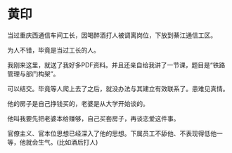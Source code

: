 # 黄印

当过重庆西通信车间工长，因喝醉酒打人被调离岗位，下放到綦江通信工区。

为人不错，毕竟是当过工长的人。

我刚来这里，就送了我好多PDF资料。并且还亲自给我讲了一节课，题目是“铁路管理与部门构架”。

可以结交。毕竟等人爬上去了之后，就没办法与其建立有效联系了。患难见真情。



 他的房子是自己挣钱买的，老婆是从大学开始谈的。

他叫我要先把老婆本给赚够，自己买套房子，再谈恋爱这件事。



官僚主义、官本位思想已经深入了他的思想。下属员工不舔他、不表现得低他一等，他就会生气。\(比如酒后打人\)

